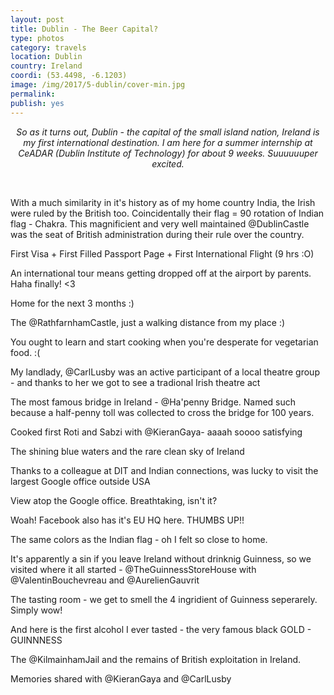 ```yaml
---
layout: post
title: Dublin - The Beer Capital?
type: photos
category: travels
location: Dublin
country: Ireland
coordi: (53.4498, -6.1203)
image: /img/2017/5-dublin/cover-min.jpg 
permalink: 
publish: yes
---
```

<!-- http://compressjpeg.com -->
<!-- http://compressimage.toolur.com/ 1024, 400-->
<center><i>

So as it turns out, Dublin - the capital of the small island nation, Ireland is my first international destination. I am here for a summer internship at CeADAR (Dublin Institute of Technology) for about 9 weeks. Suuuuuuper excited. 
</i></center>
<br>
<p class="center"><img src="{{site.baseurl}}/img/2017/5-dublin/cover.jpg" alt="">With a much similarity in it's history as of my home country India, the Irish were ruled by the British too. Coincidentally their flag = 90 rotation of Indian flag - Chakra. This magnificient and very well maintained @DublinCastle was the seat of British administration during their rule over the country.</p>

<p class="center"><img src="{{site.baseurl}}/img/2017/5-dublin/1.jpg" alt="">First Visa + First Filled Passport Page + First International Flight (9 hrs :O)</p>

<p class="center"><img src="{{site.baseurl}}/img/2017/5-dublin/2.jpg" alt="">An international tour means getting dropped off at the airport by parents. Haha finally! <3</p>

<p class="center"><img src="{{site.baseurl}}/img/2017/5-dublin/3.jpg" alt="">Home for the next 3 months :)</p>

<p class="center"><img src="{{site.baseurl}}/img/2017/5-dublin/4.jpg" alt="">The @RathfarnhamCastle, just a walking distance from my place :)</p>

<p class="center"><img src="{{site.baseurl}}/img/2017/5-dublin/5.jpg" alt="">You ought to learn and start cooking when you're desperate for vegetarian food. :(</p>

<p class="center"><img src="{{site.baseurl}}/img/2017/5-dublin/6.jpg" alt="">My landlady, @CarlLusby was an active participant of a local theatre group - and thanks to her we got to see a tradional Irish theatre act</p>

<p class="center"><img src="{{site.baseurl}}/img/2017/5-dublin/7.jpg" alt="">The most famous bridge in Ireland - @Ha'penny Bridge. Named such because a half-penny toll was collected to cross the bridge for 100 years.</p>

<p class="center"><img src="{{site.baseurl}}/img/2017/5-dublin/8.jpg" alt="">Cooked first Roti and Sabzi with @KieranGaya- aaaah soooo satisfying</p>

<p class="center"><img src="{{site.baseurl}}/img/2017/5-dublin/9.jpg" alt="">The shining blue waters and the rare clean sky of Ireland</p>

<p class="center"><img src="{{site.baseurl}}/img/2017/5-dublin/11.jpg" alt="">Thanks to a colleague at DIT and Indian connections, was lucky to visit the largest Google office outside USA</p>

<p class="center"><img src="{{site.baseurl}}/img/2017/5-dublin/11_1.jpg" alt="">View atop the Google office. Breathtaking, isn't it?</p>

<p class="center"><img src="{{site.baseurl}}/img/2017/5-dublin/10.jpg" alt="">Woah! Facebook also has it's EU HQ here. THUMBS UP!!</p>

<p class="center"><img src="{{site.baseurl}}/img/2017/5-dublin/12.jpg" alt="">The same colors as the Indian flag - oh I felt so close to home.</p>

<p class="center"><img src="{{site.baseurl}}/img/2017/5-dublin/13.jpg" alt="">It's apparently a sin if you leave Ireland without drinknig Guinness, so we visited where it all started - @TheGuinnessStoreHouse with @ValentinBouchevreau and @AurelienGauvrit</p>

<p class="center"><img src="{{site.baseurl}}/img/2017/5-dublin/14.jpg" alt="">The tasting room - we get to smell the 4 ingridient of Guinness seperarely. Simply wow!</p>

<p class="center"><img src="{{site.baseurl}}/img/2017/5-dublin/15.jpg" alt="">And here is the first alcohol I ever tasted - the very famous black GOLD - GUINNNESS</p>

<p class="center"><img src="{{site.baseurl}}/img/2017/5-dublin/16.jpg" alt="">The @KilmainhamJail and the remains of British exploitation in Ireland.</p>

<p class="center"><img src="{{site.baseurl}}/img/2017/5-dublin/17.jpg" alt="">Memories shared with @KieranGaya and @CarlLusby</p>


